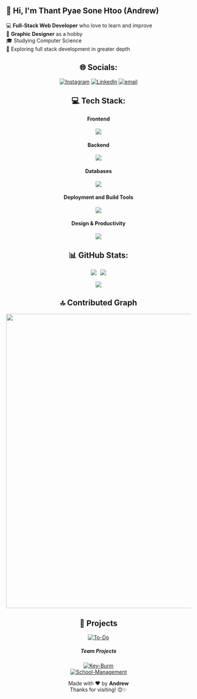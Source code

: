 ## 👋 Hi, I'm Thant Pyae Sone Htoo (Andrew)

💻 **Full-Stack Web Developer** who love to learn and improve </br>
🎨 **Graphic Designer** as a hobby </br>
🎓 Studying Computer Science </br>
🚀 Exploring full stack development in greater depth </br>


<div align="center">

## 🌐 Socials:
[![Instagram](https://img.shields.io/badge/Instagram-%23E4405F.svg?logo=Instagram&logoColor=white)](https://www.instagram.com/imthantpyae) 
[![LinkedIn](https://img.shields.io/badge/LinkedIn-%230077B5.svg?logo=linkedin&logoColor=white)](https://www.linkedin.com/in/thantpyae/) 
[![email](https://img.shields.io/badge/Email-D14836?logo=gmail&logoColor=white)](mailto:thantpyaes01@gmail.com) 


## 💻 Tech Stack:

#### Frontend
<p align="center">
  <a href="https://skillicons.dev">
    <img src="https://skillicons.dev/icons?i=html,css,js,ts,react,bootstrap,tailwind,sass,jquery" />
  </a>
</p>

#### Backend
<p align="center">
  <a href="https://skillicons.dev">
    <img src="https://skillicons.dev/icons?i=nodejs,express,php,postman,kotlin" />
  </a>
</p>

#### Databases
<p align="center">
  <a href="https://skillicons.dev">
    <img src="https://skillicons.dev/icons?i=mongodb,postgres,mysql,prisma" />
  </a>
</p>

#### Deployment and Build Tools
<p align="center">
  <a href="https://skillicons.dev">
    <img src="https://skillicons.dev/icons?i=vite,vercel,npm,docker" />
  </a>
</p>

#### Design & Productivity
<div align="center" style="display: flex; justify-content: center;">
  <a href="https://skillicons.dev">
    <img src="https://skillicons.dev/icons?i=git,github,ai,ps,notion,figma" />
  </a>
</div>



## 📊 GitHub Stats:

<div align="center" style="display: flex; justify-content: center; align-items: center; gap: 10px;">
  <img src="https://github-readme-stats.vercel.app/api?username=Andrew-ft&theme=radical&hide_border=true&include_all_commits=true&count_private=true&bg_color=00000000" />
  <img src="https://github-readme-stats.vercel.app/api/top-langs/?username=Andrew-ft&theme=radical&hide_border=true&include_all_commits=true&count_private=true&layout=compact&bg_color=00000000" />
</div>


<br />

<div align="center">
  <img src="https://nirzak-streak-stats.vercel.app/?user=Andrew-ft&theme=radical&hide_border=true&background=00000000" />
</div>



## 🔝 Contributed Graph
<img width="800" src="https://github-readme-activity-graph.vercel.app/graph?username=Andrew-ft&theme=react-dark&area=true&hide_border=true&color=FE428E&line=FE428E&point=FE428E" />

## 🚀 Projects

[![To-Do](https://img.shields.io/badge/To--Do-%23FE428E?style=for-the-badge&logo=todoist&logoColor=white)](https://todo-khaki-psi.vercel.app/)

##### Team Projects
[![Key-Burm](https://img.shields.io/badge/Myan--Type-%23FE428E?style=for-the-badge&logo=google&logoColor=white)](https://key-burm.vercel.app/)  
[![School-Management](https://img.shields.io/badge/School--Management-%23FE428E?style=for-the-badge&logo=googleclassroom&logoColor=white)](http://ec2-54-251-241-38.ap-southeast-1.compute.amazonaws.com/)

</div>
<p align="center">
  Made with ❤️ by <strong>Andrew</strong> <br />
  Thanks for visiting! 😊✨
</p>

<!-- Proudly created with GPRM ( https://gprm.itsvg.in ) -->
